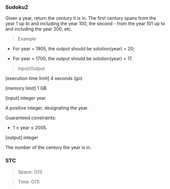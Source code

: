 ### Sudoku2

Given a year, return the century it is in. The first century spans from the year 1 up to and including the year 100, the second - from the year 101 up to and including the year 200, etc.

> Example

- For year = 1905, the output should be solution(year) = 20;

- For year = 1700, the output should be solution(year) = 17.

> Input/Output

[execution time limit] 4 seconds (go)

[memory limit] 1 GB

[input] integer year

A positive integer, designating the year.

Guaranteed constraints:

- 1 ≤ year ≤ 2005.

[output] integer

The number of the century the year is in.

### STC

> Space: O(1)

> Time: O(1)
